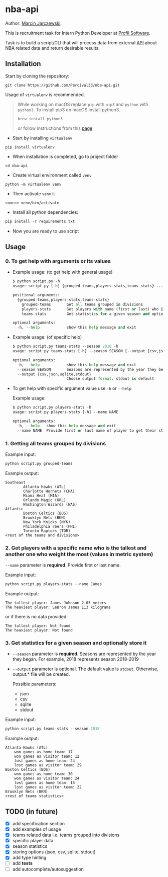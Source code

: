 # nba-api

Author: [Marcin Jarczewski](https://github.com/Percival33).

This is recruitment task for Intern Python Developer at [Profil Software](https://profil-software.com/).

Task is to build a script/CLI that will process data from external [API](https://www.balldontlie.io/) about NBA related data and return desirable results.

## Installation

Start by cloning the repository:

```
git clone https://github.com/Percival33/nba-api.git
```

Usage of `virtualenv` is recommended.

> While working on macOS replace `pip` with `pip3` and `python` with `python3`. To install pip3 on macOS install python3.
>
> ```
> brew install python3
> ```
>
> or follow instructions from this [page](https://www.delftstack.com/howto/python/python-install-pip3-mac/).

- Start by installing `virtualenv`

```
pip install virtualenv
```

- When installation is completed, go to project folder

```
cd nba-api
```

- Create virtual environment called `venv`

```
python -m virtualenv venv
```

- Then activate `venv` it

```
source venv/bin/activate
```

- Install all python dependencies:

```py
pip install -r requirements.txt
```

- Now you are ready to use script

## Usage

### 0. To get help with arguments or its values

- Example usage: (to get help with general usage)

  ```py
  $ python script.py -h
  usage: script.py [-h] {grouped-teams,players-stats,teams-stats} ...

  positional arguments:
    {grouped-teams,players-stats,teams-stats}
      grouped-teams       Get all teams grouped in divisions
      players-stats       Get players with name (first or last) who is the tallest and is the heaviest
      teams-stats         Get statistics for a given season and optionally store it

  optional arguments:
    -h, --help            show this help message and exit
  ```

- Example usage: (of specific help)

  ```py
  $ python script.py teams-stats --season 2018 -h
  usage: script.py teams-stats [-h] --season SEASON [--output {csv,json,sqlite,stdout}]

  optional arguments:
    -h, --help            show this help message and exit
    --season SEASON       Seasons are represented by the year they began. For example, 2018 represents season 2018-2019.
    --output {csv,json,sqlite,stdout}
                          Choose output format. stdout is default
  ```

- To get help with specific argument value use `-h` or `--help`

  Example usage:

  ```py
  $ python script.py players-stats -h
  usage: script.py players-stats [-h] --name NAME

  optional arguments:
    -h, --help   show this help message and exit
    --name NAME  Provide first or last name of player to get their statistics
  ```

### 1. Getting all teams grouped by divisions

Example input:

```py
python script.py grouped-teams
```

Example output:

```
Southeast
        Atlanta Hawks (ATL)
        Charlotte Hornets (CHA)
        Miami Heat (MIA)
        Orlando Magic (ORL)
        Washington Wizards (WAS)
Atlantic
        Boston Celtics (BOS)
        Brooklyn Nets (BKN)
        New York Knicks (NYK)
        Philadelphia 76ers (PHI)
        Toronto Raptors (TOR)
<rest of the teams and divisions>
```

### 2. Get players with a specific name who is the tallest and another one who weight the most (values in metric system)

`--name` parameter is **required**. Provide first or last name.

Example input:

```py
python script.py players-stats --name James
```

Example output:

```
The tallest player: James Johnson 2.03 meters
The heaviest player: LeBron James 113 kilograms
```

or if there is no data provided:

```
The tallest player: Not found
The heaviest player: Not found
```

### 3. Get statistics for a given season and optionally store it

- `--season` parameter is **required**. Seasons are represented by the year they began. For example, 2018 represents season 2018-2019

- `--output` parameter is optional. The default value is `stdout`. Otherwise, output.\* file will be created.

  Possible parameters:

  - json
  - csv
  - sqlite
  - stdout

Example input:

```py
python script.py teams-stats --season 2018
```

Example output:

```
Atlanta Hawks (ATL)
    won games as home team: 17
    won games as visitor team: 12
    lost games as home team: 24
    lost games as visitor team: 29
Boston Celtics (BOS)
    won games as home team: 30
    won games as visitor team: 24
    lost games as home team: 15
    lost games as visitor team: 22
Brooklyn Nets (BKN)
<rest of teams statistics>
```

## TODO (in future)

- [x] add specification section
- [x] add examples of usage
- [x] teams related data i.e. teams grouped into divisions
- [x] specific player data
- [x] season statistics
- [x] storing options (json, csv, sqlite, stdout)
- [x] add type hinting
- [ ] add **tests**
- [ ] add autocomplete/autosuggestion
